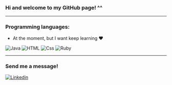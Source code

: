 ### Hi and welcome to my GitHub page! ^^

---
### Programming languages:

- At the moment, but I want keep learning ❤️ 

<p>
   <img alt="Java" src="https://img.shields.io/badge/Java-FF7800?logo=JAVA&logoColor=white&style=for-the-badge" />
   <img alt="HTML" src="https://img.shields.io/badge/HTML-E34F26?logo=html5&logoColor=white&style=for-the-badge" />
   <img alt="Css" src="https://img.shields.io/badge/CSS-1E8CBE?logo=css3&logoColor=white&style=for-the-badge" />
   <img alt="Ruby" src="https://img.shields.io/badge/Ruby-CC342D?logo=ruby&logoColor=white&style=for-the-badge" />
</p>
 
---
### Send me a message!

<p>
  <a href="https://www.linkedin.com/in/laura-cunha-28840a245/">
    <img alt="Linkedin" src="https://img.shields.io/badge/linkedin-007785?logo=linkedin&logoColor=white&style=for-the-badge" />
  </a>
 </p>
 
<!---
### GitHub Stats
<img align="center" src="https://github-readme-stats.vercel.app/api?
  username=laura-cunha&count_private=true&title_color=FD9047&icon_color=FD9047&text_color=0c2233&custom_title:Laura+Cunha's+GitHub+Stats" />
>
